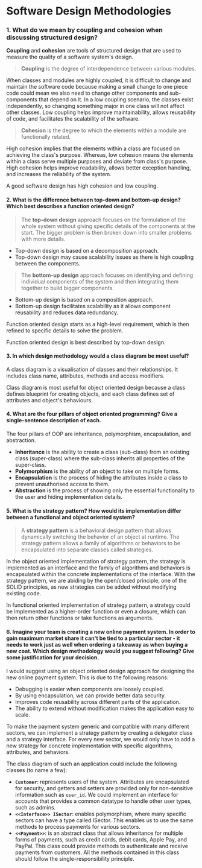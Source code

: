 # Software Design Methodologies

### 1. What do we mean by coupling and cohesion when discussing structured design?

**Coupling** and **cohesion** are tools of structured design that are used to measure the quality of a software system's design. 

> **Coupling** is the degree of interdependence between various modules.

When classes and modules are highly coupled, it is difficult to change and maintain the software code because making a small change to one piece code could mean we also need to change other components and sub-components that depend on it. In a low coupling scenario, the classes exist independently, so changing something major in one class will not affect other classes.
Low coupling helps improve maintainability, allows reusability of code, and facilitates the scalability of the software.


> **Cohesion** is the degree to which the elements within a module are functionally related.

High cohesion implies that the elements within a class are focused on achieving the class's purpose. Whereas, low cohesion means the elements within a class serve multiple purposes and deviate from class's purpose. High cohesion helps improve readability, allows better exception handling, and increases the reliability of the system.

A good software design has high cohesion and low coupling.


#### 2. What is the difference between top-down and bottom-up design? Which best describes a function oriented design?

> The **top-down design** approach focuses on the formulation of the whole system without giving specific details of the components at the start. The bigger problem is then broken down into smaller problems with more details.

- Top-down design is based on a decomposition approach.
- Top-down design may cause scalability issues as there is high coupling between the components.


> The **bottom-up design** approach focuses on identifying and defining individual components of the system and then integrating them together to build bigger components. 

- Bottom-up design is based on a composition approach.
- Bottom-up design facilitates scalability as it allows component reusability and reduces data redundancy.


Function oriented design starts as a high-level requirement, which is then refined to specific details to solve the problem. 

Function oriented design is best described by top-down design.


#### 3. In which design methodology would a class diagram be most useful?

A class diagram is a visualisation of classes and their relationships. It includes class name, attributes, methods and access modifiers.

Class diagram is most useful for object oriented design because a class defines blueprint for creating objects, and each class defines set of attributes and object's behaviours.


#### 4. What are the four pillars of object oriented programming? Give a single-sentence description of each.

The four pillars of OOP are inheritance, polymorphism, encapsulation, and abstraction.

- **Inheritance** is the ability to create a class (sub-class) from an existing class (super-class) where the sub-class inherits all properties of the super-class.
- **Polymorphism** is the ability of an object to take on multiple forms.
- **Encapsulation** is the process of hiding the attributes inside a class to prevent unauthorised access to them.
- **Abstraction** is the process of showing only the essential functionality to the user and hiding implementation details.



#### 5. What is the strategy pattern? How would its implementation differ between a functional and object oriented system?

> A **strategy pattern** is a behavioral design pattern that allows dynamically switching the behavior of an object at runtime. The strategy pattern allows a family of algorithms or behaviors to be encapsulated into separate classes called strategies.

In the object oriented implementation of strategy pattern, the strategy is implemented as an interface and the family of algorithms and behaviors is encapsulated within the concrete implementations of the interface. With the strategy pattern, we are abiding by the open/closed principle, one of the SOLID principles, as new strategies can be added without modifying existing code.

In functional oriented implementation of strategy pattern, a strategy could be implemented as a higher-order function or even a closure, which can then return other functions or take functions as arguments.


#### 6. Imagine your team is creating a new online payment system. In order to gain maximum market share it can't be tied to a particular sector - it needs to work just as well when ordering a takeaway as when buying a new coat. Which design methodology would you suggest following? Give some justification for your decision.

I would suggest using an object oriented design approach for designing the new online payment system. This is due to the following reasons:

- Debugging is easier when components are loosely coupled.
- By using encapsulation, we can provide better data security.
- Improves code reusability across different parts of the application.
- The ability to extend without modification makes the application easy to scale.

To make the payment system generic and compatible with many different sectors, we can implement a strategy pattern by creating a delegator class and a strategy interface. For every new sector, we would only have to add a new strategy for concrete implementation with specific algorithms, attributes, and behaviors.

The class diagram of such an application could include the following classes (to name a few): 

- **`Customer`**: represents users of the system. Attributes are encapsulated for security, and getters and setters are provided only for non-sensitive information such as `user_id`. We could implement an interface for accounts that provides a common datatype to handle other user types, such as admins.
- **`<<Interface>> ISector`**: enables polymorphism, where many specific sectors can have a type called ISector. This enables us to use the same methods to process payments for various sectors.
- **`<<Payment>>`**: is an abstract class that allows inheritance for multiple forms of payments, such as credit cards, debit cards, Apple Pay, and PayPal. This class could provide methods to authenticate and receive payments from customers. All the methods contained in this class should follow the single-responsibility principle.

